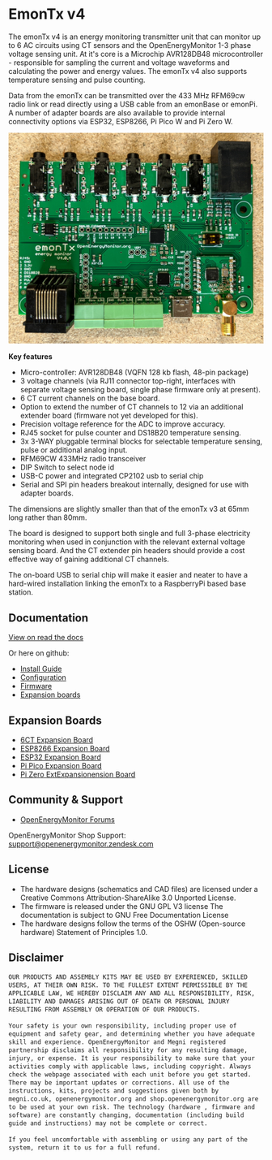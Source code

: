 # EmonTx v4

The emonTx v4 is an energy monitoring transmitter unit that can monitor up to 6 AC circuits using CT sensors and the OpenEnergyMonitor 1-3 phase voltage sensing unit. At it's core is a Microchip AVR128DB48 microcontroller - responsible for sampling the current and voltage waveforms and calculating the power and energy values. The emonTx v4 also supports temperature sensing and pulse counting.

Data from the emonTx can be transmitted over the 433 MHz RFM69cw radio link or read directly using a USB cable from an emonBase or emonPi. A number of adapter boards are also available to provide internal connectivity options via ESP32, ESP8266, Pi Pico W and Pi Zero W.

![emontx4.jpg](docs/img/emontx4.jpg)

**Key features**

* Micro-controller: AVR128DB48 (VQFN 128 kb flash, 48-pin package)
* 3 voltage channels (via RJ11 connector top-right, interfaces with separate voltage sensing board, single phase firmware only at present).
* 6 CT current channels on the base board.
* Option to extend the number of CT channels to 12 via an additional extender board (firmware not yet developed for this).
* Precision voltage reference for the ADC to improve accuracy.
* RJ45 socket for pulse counter and DS18B20 temperature sensing.
* 3x 3-WAY pluggable terminal blocks for selectable temperature sensing, pulse or additional analog input.
* RFM69CW 433MHz radio transceiver
* DIP Switch to select node id
* USB-C power and integrated CP2102 usb to serial chip
* Serial and SPI pin headers breakout internally, designed for use with adapter boards.
 
The dimensions are slightly smaller than that of the emonTx v3 at 65mm long rather than 80mm.

The board is designed to support both single and full 3-phase electricity monitoring when used in conjunction with the relevant external voltage sensing board. And the CT extender pin headers should provide a cost effective way of gaining additional CT channels.

The on-board USB to serial chip will make it easier and neater to have a hard-wired installation linking the emonTx to a RaspberryPi based base station.

## Documentation

[View on read the docs](https://openenergymonitor.org/guide/emontx4/docs/overview.html)

Or here on github:

- [Install Guide](docs/emontx4_emonbase_install.md)
- [Configuration](docs/configuration.md)
- [Firmware](docs/firmware.md)
- [Expansion boards](docs/expansion_boards.md)

## Expansion Boards

- [6CT Expansion Board](https://github.com/openenergymonitor/emontx4/tree/main/expansion_boards/CTExt)
- [ESP8266 Expansion Board](https://github.com/openenergymonitor/emontx4/tree/main/expansion_boards/ESP8266)
- [ESP32 Expansion Board](https://github.com/openenergymonitor/emontx4/tree/main/expansion_boards/ESP32)
- [Pi Pico Expansion Board](https://github.com/openenergymonitor/emontx4/tree/main/expansion_boards/PiPico)
- [Pi Zero ExtExpansionension Board](https://github.com/openenergymonitor/emontx4/tree/main/expansion_boards/PiZero)

## Community & Support

- [OpenEnergyMonitor Forums](https://community.openenergymonitor.org)

OpenEnergyMonitor Shop Support: support@openenergymonitor.zendesk.com

## License

- The hardware designs (schematics and CAD files) are licensed under a Creative Commons Attribution-ShareAlike 3.0 Unported License.
- The firmware is released under the GNU GPL V3 license The documentation is subject to GNU Free Documentation License
- The hardware designs follow the terms of the OSHW (Open-source hardware) Statement of Principles 1.0.

## Disclaimer

```
OUR PRODUCTS AND ASSEMBLY KITS MAY BE USED BY EXPERIENCED, SKILLED USERS, AT THEIR OWN RISK. TO THE FULLEST EXTENT PERMISSIBLE BY THE APPLICABLE LAW, WE HEREBY DISCLAIM ANY AND ALL RESPONSIBILITY, RISK, LIABILITY AND DAMAGES ARISING OUT OF DEATH OR PERSONAL INJURY RESULTING FROM ASSEMBLY OR OPERATION OF OUR PRODUCTS.

Your safety is your own responsibility, including proper use of equipment and safety gear, and determining whether you have adequate skill and experience. OpenEnergyMonitor and Megni registered partnership disclaims all responsibility for any resulting damage, injury, or expense. It is your responsibility to make sure that your activities comply with applicable laws, including copyright. Always check the webpage associated with each unit before you get started. There may be important updates or corrections. All use of the instructions, kits, projects and suggestions given both by megni.co.uk, openenergymonitor.org and shop.openenergymonitor.org are to be used at your own risk. The technology (hardware , firmware and software) are constantly changing, documentation (including build guide and instructions) may not be complete or correct.

If you feel uncomfortable with assembling or using any part of the system, return it to us for a full refund.
```

